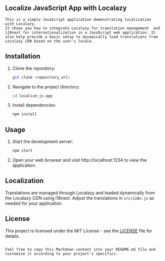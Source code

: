 
## Localize JavaScript App with Localazy

```
This is a simple JavaScript application demonstrating localization with Localazy.
It shows you how to integrate Localazy for translation management  and i18next for internationalization in a JavaScript web application. It also help provide a basic setup to dynamically load translations from Localazy CDN based on the user's locale.

```
## Installation

1. Clone the repository:

   ```bash
   git clone <repository_url>
   ```

2. Navigate to the project directory:

   ```bash
   cd localize-js-app
   ```

3. Install dependencies:

   ```bash
   npm install
   ```

## Usage

1. Start the development server:

   ```bash
   npm start
   ```

2. Open your web browser and visit http://localhost:1234 to view the application.

## Localization

Translations are managed through Localazy and loaded dynamically from the Localazy CDN using i18next. Adjust the translations in `src/i18n.js` as needed for your application.

## License

This project is licensed under the MIT License - see the [LICENSE](LICENSE) file for details.
```

Feel free to copy this Markdown content into your README.md file and customize it according to your project's specifics.

